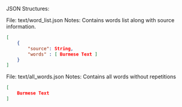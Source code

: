 JSON Structures:

File: text/word_list.json
Notes: Contains words list along with source information.
```json
[
	{
		"source": String,
		"words" : [ Burmese Text ]
	}
]
```

File: text/all_words.json
Notes: Contains all words without repetitions
```json
[
	Burmese Text
]
```

